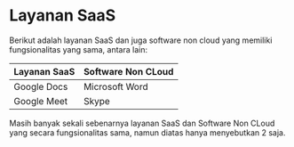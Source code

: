 # Layanan SaaS
Berikut adalah layanan SaaS dan juga software non cloud yang memiliki fungsionalitas yang sama, antara lain:

| Layanan SaaS  | Software Non CLoud  |
| ------------- |---------------------|
| Google Docs   | Microsoft Word      |
| Google Meet   | Skype               |

Masih banyak sekali sebenarnya layanan SaaS dan Software Non CLoud yang secara fungsionalitas sama, namun diatas hanya menyebutkan 2 saja.